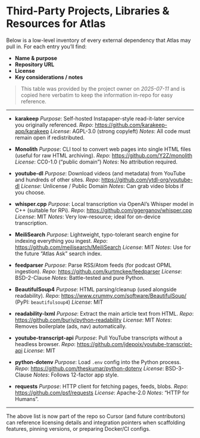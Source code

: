 # Third-Party Projects, Libraries & Resources for Atlas

Below is a low-level inventory of every external dependency that Atlas may pull in.
For each entry you’ll find:

* **Name & purpose**
* **Repository URL**
* **License**
* **Key considerations / notes**

> This table was provided by the project owner on *2025-07-11* and is copied here verbatim to keep the information in-repo for easy reference.

---

* **karakeep**
  *Purpose*: Self-hosted Instapaper-style read-it-later service you originally referenced.
  *Repo*: <https://github.com/karakeep-app/karakeep>
  *License*: AGPL-3.0 (strong copyleft)
  *Notes*: All code must remain open if redistributed.

* **Monolith**
  *Purpose*: CLI tool to convert web pages into single HTML files (useful for raw HTML archiving).
  *Repo*: <https://github.com/Y2Z/monolith>
  *License*: CC0-1.0 (“public domain”)
  *Notes*: No attribution required.

* **youtube-dl**
  *Purpose*: Download videos (and metadata) from YouTube and hundreds of other sites.
  *Repo*: <https://github.com/ytdl-org/youtube-dl>
  *License*: Unlicense / Public Domain
  *Notes*: Can grab video blobs if you choose.

* **whisper.cpp**
  *Purpose*: Local transcription via OpenAI’s Whisper model in C++ (suitable for RPi).
  *Repo*: <https://github.com/ggerganov/whisper.cpp>
  *License*: MIT
  *Notes*: Very low-resource; ideal for on-device transcription.

* **MeiliSearch**
  *Purpose*: Lightweight, typo-tolerant search engine for indexing everything you ingest.
  *Repo*: <https://github.com/meilisearch/MeiliSearch>
  *License*: MIT
  *Notes*: Use for the future “Atlas Ask” search index.

* **feedparser**
  *Purpose*: Parse RSS/Atom feeds (for podcast OPML ingestion).
  *Repo*: <https://github.com/kurtmckee/feedparser>
  *License*: BSD-2-Clause
  *Notes*: Battle-tested and pure Python.

* **BeautifulSoup4**
  *Purpose*: HTML parsing/cleanup (used alongside readability).
  *Repo*: <https://www.crummy.com/software/BeautifulSoup/> (PyPI: `beautifulsoup4`)
  *License*: MIT

* **readability-lxml**
  *Purpose*: Extract the main article text from HTML.
  *Repo*: <https://github.com/buriy/python-readability>
  *License*: MIT
  *Notes*: Removes boilerplate (ads, nav) automatically.

* **youtube-transcript-api**
  *Purpose*: Pull YouTube transcripts without a headless browser.
  *Repo*: <https://github.com/jdepoix/youtube-transcript-api>
  *License*: MIT

* **python-dotenv**
  *Purpose*: Load `.env` config into the Python process.
  *Repo*: <https://github.com/theskumar/python-dotenv>
  *License*: BSD-3-Clause
  *Notes*: Follows 12-factor app style.

* **requests**
  *Purpose*: HTTP client for fetching pages, feeds, blobs.
  *Repo*: <https://github.com/psf/requests>
  *License*: Apache-2.0
  *Notes*: “HTTP for Humans”.

---

The above list is now part of the repo so Cursor (and future contributors) can reference licensing details and integration pointers when scaffolding features, pinning versions, or preparing Docker/CI configs.
